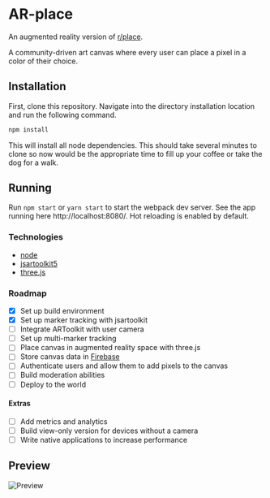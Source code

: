 # AR-place

An augmented reality version of [r/place](https://www.reddit.com/r/place/).

A community-driven art canvas where every user can place a pixel in a color of their choice.

## Installation

First, clone this repository. Navigate into the directory installation location and run the following command.

```bash
npm install
```

This will install all node dependencies. This should take several minutes to clone so now would be the appropriate time to fill up your coffee or take the dog for a walk.

## Running

Run `npm start` or `yarn start` to start the webpack dev server.
See the app running here http://localhost:8080/. Hot reloading is enabled by default.

### Technologies
- [node](https://nodejs.org/en/)
- [jsartoolkit5](https://github.com/artoolkit/jsartoolkit5)
- [three.js](https://threejs.org/)

### Roadmap
- [x] Set up build environment
- [x] Set up marker tracking with jsartoolkit
- [ ] Integrate ARToolkit with user camera
- [ ] Set up multi-marker tracking
- [ ] Place canvas in augmented reality space with three.js
- [ ] Store canvas data in [Firebase](https://firebase.google.com/)
- [ ] Authenticate users and allow them to add pixels to the canvas
- [ ] Build moderation abilities
- [ ] Deploy to the world

#### Extras
- [ ] Add metrics and analytics
- [ ] Build view-only version for devices without a camera
- [ ] Write native applications to increase performance

## Preview

![Preview](static/preview.gif)